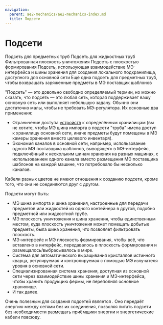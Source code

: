 ```yaml
---
navigation:
  parent: ae2-mechanics/ae2-mechanics-index.md
  title: Подсети
---
```


# Подсети

<GameScene zoom="4" interactive={true}>
<ImportStructure src="../assets/assemblies/subnet_demonstration.snbt" />

<DiamondAnnotation pos="6.5 2.5 0.5" color="#00ff00">
        Подсеть для предметных труб
    </DiamondAnnotation>

<DiamondAnnotation pos="5.5 2.5 0.5" color="#00ff00">
        Подсеть для жидкостных труб
    </DiamondAnnotation>

<DiamondAnnotation pos="4.5 2.5 0.5" color="#00ff00">
        Фильтрованная плоскость уничтожения
    </DiamondAnnotation>

<DiamondAnnotation pos="3.5 2.5 0.5" color="#00ff00">
        Подсеть с плоскостью формирования
    </DiamondAnnotation>

<DiamondAnnotation pos="2.5 2.5 0.5" color="#00ff00">
        Подсеть, использующая взаимодействие МЭ-интерфейса и шины хранения для создания локального подхранилища, доступного для основной сети
    </DiamondAnnotation>

<DiamondAnnotation pos="1.5 1.5 0.5" color="#00ff00">
        Ещё одна подсеть для предметных труб, чтобы возвращать заряженные предметы в МЭ поставщик шаблонов
    </DiamondAnnotation>

<IsometricCamera yaw="195" pitch="30" />
</GameScene>

"Подсеть" — это довольно свободно определяемый термин, но можно сказать, что подсеть — это любая сеть, которая поддерживает вашу основную сеть или выполняет небольшую задачу. Обычно они достаточно малы, чтобы не требовать МЭ-регулятора. Их основные два применения:

* Ограничение доступа [устройств](../ae2-mechanics/devices.md) к определённым хранилищам (вы не хотите, чтобы МЭ шина импорта в подсети "труба" имела доступ к хранилищу основной сети, иначе предметы будут помещены в МЭ камеры хранения вместо целевого инвентаря).
* Экономия каналов в основной сети, например, использование одного МЭ поставщика шаблонов, выводящего в МЭ-интерфейс, подключённый к нескольким шинам хранения на разных машинах, с использованием одного канала вместо размещения МЭ поставщика шаблонов на каждой машине, что потребовало бы несколько каналов.

Кабели разных цветов не имеют отношения к созданию подсети, кроме того, что они не соединяются друг с другом.

Подсети могут быть:

* МЭ шина импорта и шина хранения, настроенные для передачи предметов или жидкостей из одного контейнера в другой, подобно предметной или жидкостной трубе.
* МЭ плоскость уничтожения и шина хранения, чтобы единственным местом, куда плоскость уничтожения может помещать добытые предметы, была шина хранения, что позволяет фильтровать плоскость.
* МЭ-интерфейс и МЭ плоскость формирования, чтобы всё, что вставлено в интерфейс, передавалось в плоскость формирования и размещалось/выбрасывалось в мире.
* Система для автоматического выращивания кристаллов истинного кварца, регулируемая и контролируемая с помощью МЭ излучателя уровня в основной сети.
* Специализированная система хранения, доступная из основной сети через взаимодействие шины хранения и МЭ-интерфейса, чтобы хранить продукцию фермы, не переполняя основное хранилище.
* И так далее.

Очень полезным для создания подсетей является <ItemLink id="quartz_fiber" />. Оно передаёт энергию между сетями без их соединения, позволяя питать подсети без необходимости размещать приёмщики энергии и энергетические кабели повсюду.